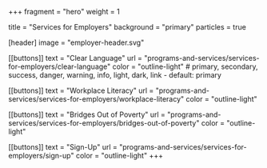 +++
fragment = "hero"
weight = 1

title = "Services for Employers"
background = "primary"
particles = true

[header]
  image = "employer-header.svg"

[[buttons]]
  text = "Clear Language"
  url = "programs-and-services/services-for-employers/clear-language"
  color = "outline-light" # primary, secondary, success, danger, warning, info, light, dark, link - default: primary

[[buttons]]
  text = "Workplace Literacy"
  url = "programs-and-services/services-for-employers/workplace-literacy"
  color = "outline-light"

[[buttons]]
  text = "Bridges Out of Poverty"
  url = "programs-and-services/services-for-employers/bridges-out-of-poverty"
  color = "outline-light"

[[buttons]]
  text = "Sign-Up"
  url = "programs-and-services/services-for-employers/sign-up"
  color = "outline-light"
+++





